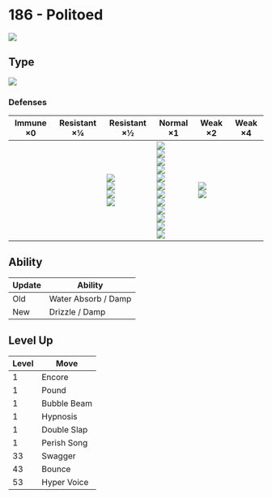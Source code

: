 # 186 - Politoed
![][186]

## Type

![][water]

### Defenses

Immune ×0 | Resistant ×¼ | Resistant ×½                                             | Normal ×1                                                                                                                                                                                 | Weak ×2                          | Weak ×4 | 
---       | ---          | ---                                                      | ---                                                                                                                                                                                       | ---                              | ---     | 
          |              | ![][steel]<br> ![][fire]<br> ![][water]<br> ![][ice]<br> | ![][normal]<br> ![][fighting]<br> ![][flying]<br> ![][poison]<br> ![][ground]<br> ![][rock]<br> ![][bug]<br> ![][ghost]<br> ![][psychic]<br> ![][dragon]<br> ![][dark]<br> ![][fairy]<br> | ![][grass]<br> ![][electric]<br> |         | 

## Ability

Update | Ability             | 
---    | ---                 | 
Old    | Water Absorb / Damp | 
New    | Drizzle / Damp      | 

## Level Up

Level | Move        | 
---   | ---         | 
1     | Encore      | 
1     | Pound       | 
1     | Bubble Beam | 
1     | Hypnosis    | 
1     | Double Slap | 
1     | Perish Song | 
33    | Swagger     | 
43    | Bounce      | 
53    | Hyper Voice | 

[186]: ../img/pokemon/186.png
[normal]: ../img/types/normal.png
[fire]: ../img/types/fire.png
[fighting]: ../img/types/fighting.png
[water]: ../img/types/water.png
[flying]: ../img/types/flying.png
[grass]: ../img/types/grass.png
[poison]: ../img/types/poison.png
[electric]: ../img/types/electric.png
[ground]: ../img/types/ground.png
[psychic]: ../img/types/psychic.png
[rock]: ../img/types/rock.png
[ice]: ../img/types/ice.png
[bug]: ../img/types/bug.png
[dragon]: ../img/types/dragon.png
[ghost]: ../img/types/ghost.png
[dark]: ../img/types/dark.png
[steel]: ../img/types/steel.png
[fairy]: ../img/types/fairy.png
